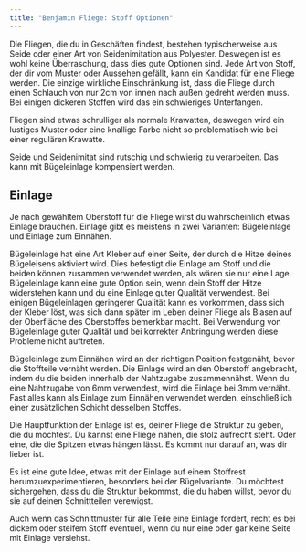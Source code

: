 ```yaml
---
title: "Benjamin Fliege: Stoff Optionen"
---
```


Die Fliegen, die du in Geschäften findest, bestehen typischerweise aus Seide oder einer Art von Seidenimitation aus Polyester. Deswegen ist es wohl keine Überraschung, dass dies gute Optionen sind. Jede Art von Stoff, der dir vom Muster oder Aussehen gefällt, kann ein Kandidat für eine Fliege werden. Die einzige wirkliche Einschränkung ist, dass die Fliege durch einen Schlauch von nur 2cm von innen nach außen gedreht werden muss. Bei einigen dickeren Stoffen wird das ein schwieriges Unterfangen.

Fliegen sind etwas schrulliger als normale Krawatten, deswegen wird ein lustiges Muster oder eine knallige Farbe nicht so problematisch wie bei einer regulären Krawatte.

Seide und Seidenimitat sind rutschig und schwierig zu verarbeiten. Das kann mit Bügeleinlage kompensiert werden.

## Einlage

Je nach gewähltem Oberstoff für die Fliege wirst du wahrscheinlich etwas Einlage brauchen. Einlage gibt es meistens in zwei Varianten: Bügeleinlage und Einlage zum Einnähen.

Bügeleinlage hat eine Art Kleber auf einer Seite, der durch die Hitze deines Bügeleisens aktiviert wird. Dies befestigt die Einlage am Stoff und die beiden können zusammen verwendet werden, als wären sie nur eine Lage. Bügeleinlage kann eine gute Option sein, wenn dein Stoff der Hitze widerstehen kann und du eine Einlage guter Qualität verwendest. Bei einigen Bügeleinlagen geringerer Qualität kann es vorkommen, dass sich der Kleber löst, was sich dann später im Leben deiner Fliege als Blasen auf der Oberfläche des Oberstoffes bemerkbar macht. Bei Verwendung von Bügeleinlage guter Qualität und bei korrekter Anbringung werden diese Probleme nicht auftreten.

Bügeleinlage zum Einnähen wird an der richtigen Position festgenäht, bevor die Stoffteile vernäht werden. Die Einlage wird an den Oberstoff angebracht, indem du die beiden innerhalb der Nahtzugabe zusammennähst. Wenn du eine Nahtzugabe von 6mm verwendest, wird die Einlage bei 3mm vernäht. Fast alles kann als Einlage zum Einnähen verwendet werden, einschließlich einer zusätzlichen Schicht desselben Stoffes.

Die Hauptfunktion der Einlage ist es, deiner Fliege die Struktur zu geben, die du möchtest. Du kannst eine Fliege nähen, die stolz aufrecht steht. Oder eine, die die Spitzen etwas hängen lässt. Es kommt nur darauf an, was dir lieber ist.

Es ist eine gute Idee, etwas mit der Einlage auf einem Stoffrest herumzuexperimentieren, besonders bei der Bügelvariante. Du möchtest sichergehen, dass du die Struktur bekommst, die du haben willst, bevor du sie auf deinen Schnittteilen verewigst.

Auch wenn das Schnittmuster für alle Teile eine Einlage fordert, recht es bei dickem oder steifem Stoff eventuell, wenn du nur eine oder gar keine Seite mit Einlage versiehst.
